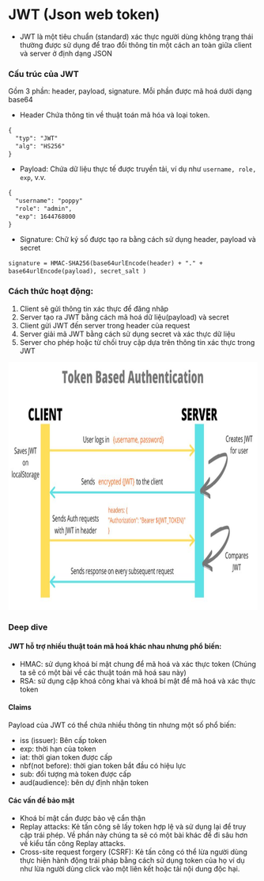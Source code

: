 # JWT (Json web token)

- JWT là một tiêu chuẩn (standard) xác thực người dùng không trạng thái thường được sử dụng để trao đổi thông tin một cách an toàn giữa client và server ở định dạng JSON

### Cấu trúc của JWT

Gồm 3 phần: header, payload, signature. Mỗi phần được mã hoá dưới dạng base64

- Header Chứa thông tin về thuật toán mã hóa và loại token.

```
{
  "typ": "JWT"
  "alg": "HS256"
}
```

- Payload: Chứa dữ liệu thực tế được truyền tải, ví dụ như `username, role, exp`, v.v.

```
{
  "username": "poppy"
  "role": "admin",
  "exp": 1644768000
}
```

- Signature: Chữ ký số được tạo ra bằng cách sử dụng header, payload và secret

```
signature = HMAC-SHA256(base64urlEncode(header) + "." + base64urlEncode(payload), secret_salt )

```

### Cách thức hoạt động:

1. Client sẽ gửi thông tin xác thực để đăng nhâp
2. Server tạo ra JWT bằng cách mã hoá dữ liệu(payload) và secret
3. Client gửi JWT đến server trong header của request
4. Server giải mã JWT bằng cách sử dụng secret và xác thực dữ liệu
5. Server cho phép hoặc từ chối truy cập dựa trên thông tin xác thực trong JWT

<img src="./assets/token-based-authentication.jpg" alt="MarineGEO circle logo" style="height: 500px;"/>

### Deep dive

#### JWT hỗ trợ nhiều thuật toán mã hoá khác nhau nhưng phổ biến:

- HMAC: sử dụng khoá bí mật chung để mã hoá và xác thực token (Chúng ta sẽ có một bài về các thuật toán mã hoá sau này)
- RSA: sử dụng cặp khoá công khai và khoá bí mật để mã hoá và xác thực token

#### Claims

Payload của JWT có thể chứa nhiều thông tin nhưng một số phổ biến:

- iss (issuer): Bên cấp token
- exp: thời hạn của token
- iat: thời gian token được cấp
- nbf(not before): thời gian token bắt đầu có hiệu lực
- sub: đối tượng mà token được cấp
- aud(audience): bên dự định nhận token

#### Các vấn đề bảo mật

- Khoá bí mật cần được bảo vệ cẩn thận
- Replay attacks: Kẻ tấn công sẽ lấy token hợp lệ và sử dụng lại để truy cập trái phép. Về phần này chúng ta sẽ có một bài khác để đi sâu hơn về kiểu tấn công Replay attacks.
- Cross-site request forgery (CSRF): Kẻ tấn công có thể lừa người dùng thực hiện hành động trái pháp bằng cách sử dụng token của họ ví dụ như lừa người dùng click vào một liên kết hoặc tải nội dung độc hại.
